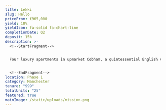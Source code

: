 ```yaml
---
title: Lekki
slug: Hello
priceFrom: £965,000
yield: 10%
yieldIcon: fa-solid fa-chart-line
completionDate: Q2
deposit: 15%
description: >-
  <!--StartFragment-->


  Four luxury apartments in upmarket Cobham, a quintessential English village only 38 minutes from London Waterloo.


  <!--EndFragment-->
location: Phase 1
category: Manchester
tenure: "999"
totalUnits: "25"
featured: true
mainImage: /static/uploads/mission.png
---
```


